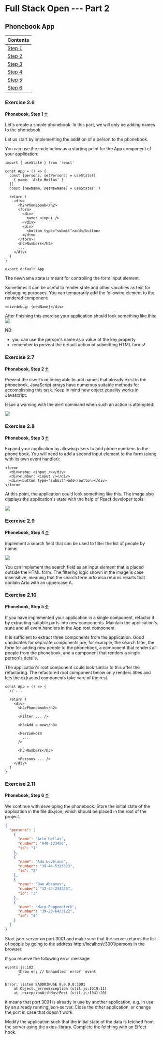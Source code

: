 # Full Stack Open --- Part 2

## Phonebook App

| Contents                 |
| ------------------------ |
| [Step 1](#exercise-2.6)  |
| [Step 2](#exercise-2.7)  |
| [Step 3](#exercise-2.8)  |
| [Step 4](#exercise-2.9)  |
| [Step 5](#exercise-2.10) |
| [Step 6](#exercise-2.11) |

### Exercise 2.6

#### Phonebook, Step 1 [&#8593;](#phonebook-app)

Let's create a simple phonebook. In this part, we will only be adding names to the phonebook.

Let us start by implementing the addition of a person to the phonebook.

You can use the code below as a starting point for the App component of your application:

```react
import { useState } from 'react'

const App = () => {
  const [persons, setPersons] = useState([
    { name: 'Arto Hellas' }
  ])
  const [newName, setNewName] = useState('')

  return (
    <div>
      <h2>Phonebook</h2>
      <form>
        <div>
          name: <input />
        </div>
        <div>
          <button type="submit">add</button>
        </div>
      </form>
      <h2>Numbers</h2>
      ...
    </div>
  )
}

export default App
```

The newName state is meant for controlling the form input element.

Sometimes it can be useful to render state and other variables as text for debugging purposes. You can temporarily add the following element to the rendered component:

```react
<div>debug: {newName}</div>
```

After finishing this exercise your application should look something like this:
![](./src/assets/10e.png)

NB:

- you can use the person's name as a value of the key property
- remember to prevent the default action of submitting HTML forms!

### Exercise 2.7

#### Phonebook, Step 2 [&#8593;](#phonebook-app)

Prevent the user from being able to add names that already exist in the phonebook. JavaScript arrays have numerous suitable methods for accomplishing this task. Keep in mind how object equality works in Javascript.

Issue a warning with the alert command when such an action is attempted:

![](./src/assets/11e.png)

### Exercise 2.8

#### Phonebook, Step 3 [&#8593;](#phonebook-app)

Expand your application by allowing users to add phone numbers to the phone book. You will need to add a second input element to the form (along with its own event handler):

```react
<form>
  <div>name: <input /></div>
  <div>number: <input /></div>
  <div><button type="submit">add</button></div>
</form>
```

At this point, the application could look something like this. The image also displays the application's state with the help of React developer tools:

![](./src/assets/12e.png)

### Exercise 2.9

#### Phonebook, Step 4 [&#8593;](#phonebook-app)

Implement a search field that can be used to filter the list of people by name:

![](./src/assets/13e.png)

You can implement the search field as an input element that is placed outside the HTML form. The filtering logic shown in the image is case insensitive, meaning that the search term _arto_ also returns results that contain Arto with an uppercase A.

### Exercise 2.10

#### Phonebook, Step 5 [&#8593;](#phonebook-app)

If you have implemented your application in a single component, refactor it by extracting suitable parts into new components. Maintain the application's state and all event handlers in the App root component.

It is sufficient to extract three components from the application. Good candidates for separate components are, for example, the search filter, the form for adding new people to the phonebook, a component that renders all people from the phonebook, and a component that renders a single person's details.

The application's root component could look similar to this after the refactoring. The refactored root component below only renders titles and lets the extracted components take care of the rest.

```react
const App = () => {
  // ...

  return (
    <div>
      <h2>Phonebook</h2>

      <Filter ... />

      <h3>Add a new</h3>

      <PersonForm
        ...
      />

      <h3>Numbers</h3>

      <Persons ... />
    </div>
  )
}
```

### Exercise 2.11

#### Phonebook, Step 6 [&#8593;](#phonebook-app)

We continue with developing the phonebook. Store the initial state of the application in the file db.json, which should be placed in the root of the project.

```json
{
  "persons": [
    {
      "name": "Arto Hellas",
      "number": "040-123456",
      "id": "1"
    },
    {
      "name": "Ada Lovelace",
      "number": "39-44-5323523",
      "id": "2"
    },
    {
      "name": "Dan Abramov",
      "number": "12-43-234345",
      "id": "3"
    },
    {
      "name": "Mary Poppendieck",
      "number": "39-23-6423122",
      "id": "4"
    }
  ]
}
```

Start json-server on port 3001 and make sure that the server returns the list of people by going to the address http://localhost:3001/persons in the browser.

If you receive the following error message:

```
events.js:182
      throw er; // Unhandled 'error' event
      ^

Error: listen EADDRINUSE 0.0.0.0:3001
    at Object._errnoException (util.js:1019:11)
    at _exceptionWithHostPort (util.js:1041:20)
```

it means that port 3001 is already in use by another application, e.g. in use by an already running json-server. Close the other application, or change the port in case that doesn't work.

Modify the application such that the initial state of the data is fetched from the server using the axios-library. Complete the fetching with an Effect hook.
